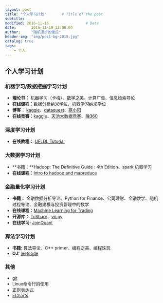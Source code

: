 ```yaml
---
layout: post
title: "个人学习计划"       # Title of the post
subtitle:
modified: 2016-11-16                 # Date
date:       2016-11-19 12:00:00
author:     "随机漫步的傻瓜"
header-img: "img/post-bg-2015.jpg"
catalog: true
tags:
    - 个人
---
```


## 个人学习计划

### 机器学习/数据挖掘学习计划
- **理论书：** 机器学习（卡梅）、数学之美、计算广告、信息检索导论
- **在线课程：**[数据分析纳米学位]()、[机器学习纳米学位]()
- **博客：** [kaggle](http://blog.kaggle.com)、[dataquest](https://www.dataquest.io/blog/)、[寒小阳](http://blog.csdn.net/han_xiaoyang)
- **在线竞赛：**[kaggle](https://www.kaggle.com)、[天池大数据竞赛](https://tianchi.shuju.aliyun.com)、[融360](http://www.pkbigdata.com/common/zhzgbCmptDetails.html)

### 深度学习计划

- **在线教程：** [UFLDL Tutorial](http://deeplearning.stanford.edu/wiki/index.php/UFLDL_Tutorial)

### 大数据学习计划
- **书籍：**Hadoop: The Definitive Guide : 4th Edition、spark 机器学习
- **在线课程：**[Intro to hadoop and mapreduce]( https://cn.udacity.com/course/intro-to-hadoop-and-mapreduce--ud617/)

### 金融量化学习计划
- **书籍：** 金融数据分析导论、Python for Finance、公司理财、金融数学、随机过程导论、金融建模与投资管理中的数学
- **在线课程：**[Machine Learning for Trading](https://cn.udacity.com/course/machine-learning-for-trading--ud501)
- **开源库：** [TuShare](http://tushare.waditu.com)、[vn.py](http://www.vnpy.org)
- **在线学习:** [JoinQuant](https://www.joinquant.com)

### 算法学习计划
- **书籍:** 算法导论、C++ primer、编程之美、编程珠玑
- **OJ:** [leetcode](https://leetcode.com)

### 其他
- [git](http://www.liaoxuefeng.com/wiki/0013739516305929606dd18361248578c67b8067c8c017b000)
-  Linux命令行的使用
- [正则表达式](https://learncodethehardway.org/regex/)
- [ECharts](http://echarts.baidu.com/index.html)
